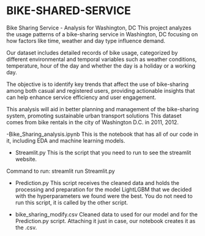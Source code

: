 # BIKE-SHARED-SERVICE
Bike Sharing Service - Analysis for Washington, DC This project analyzes the usage patterns of a bike-sharing service in Washington, DC focusing on how factors like time, weather and day type influence demand.

Our dataset includes detailed records of bike usage, categorized by different environmental and temporal variables such as weather conditions, temperature, hour of the day and whether the day is a holiday or a working day.

The objective is to identify key trends that affect the use of bike-sharing among both casual and registered users, providing actionable insights that can help enhance service efficiency and user engagement.

This analysis will aid in better planning and management of the bike-sharing system, promoting sustainable urban transport solutions
This dataset comes from bike rentals in the city of Washington D.C. in 2011, 2012.

-Bike_Sharing_analysis.ipynb
This is the notebook that has all of our code in it, including EDA and machine learning models.

- Streamlit.py
This is the script that you need to run to see the streamlit website.

Command to run:
streamlit run Streamlit.py

- Prediction.py 
This script receives the cleaned data and holds the processing and preparation for the model LightLGBM that we decided with the hyperparameters we found were the best. You do not need to run this script, it is called by the other script.

- bike_sharing_modify.csv 
Cleaned data to used for our model and for the Prediction.py script.
Attaching it just in case, our notebook creates it as the .csv.


